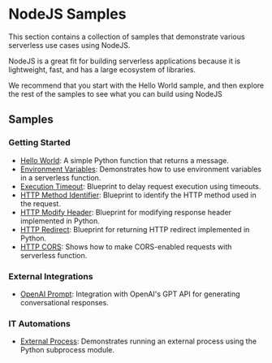 # NodeJS Samples

This section contains a collection of samples that demonstrate various serverless use cases using NodeJS.

NodeJS is a great fit for building serverless applications because it is lightweight, fast, and has a large ecosystem of libraries.

We recommend that you start with the Hello World sample, and then explore the rest of the samples to see what you can build using NodeJS

## Samples

### Getting Started

- [Hello World](./hello-world/README.md): A simple Python function that returns a message.
- [Environment Variables](./environment-variables/README.md): Demonstrates how to use environment variables in a serverless function.
- [Execution Timeout](./execution-timeout/README.md): Blueprint to delay request execution using timeouts.
- [HTTP Method Identifier](./http-method-identifier/README.md): Blueprint to identify the HTTP method used in the request.
- [HTTP Modify Header](./http-modify-header/README.md): Blueprint for modifying response header implemented in Python.
- [HTTP Redirect](./http-redirect/README.md): Blueprint for returning HTTP redirect implemented in Python.
- [HTTP CORS](./http-cors/README.md): Shows how to make CORS-enabled requests with serverless function.

### External Integrations

- [OpenAI Prompt](./openai-prompt/README.md): Integration with OpenAI's GPT API for generating conversational responses.

### IT Automations

- [External Process](./external-process/README.md): Demonstrates running an external process using the Python subprocess module.
